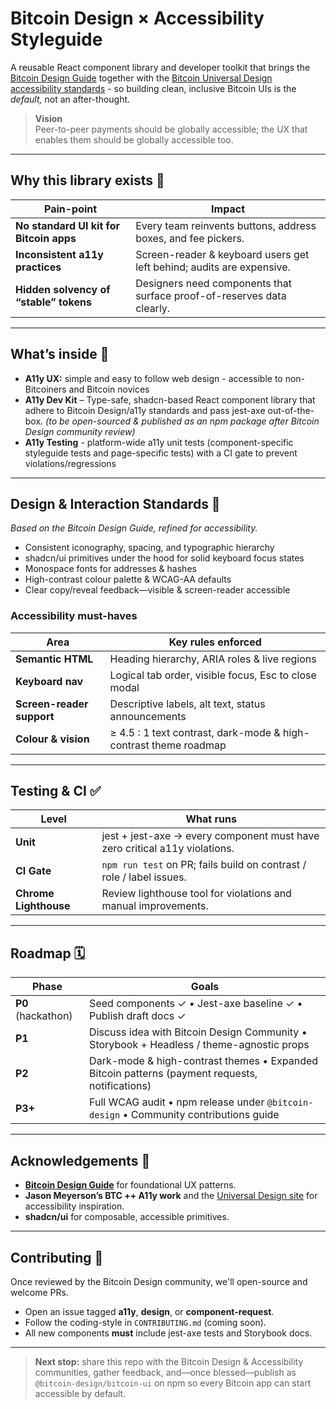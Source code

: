 # Bitcoin Design × Accessibility Styleguide

A reusable React component library and developer toolkit that brings the [Bitcoin Design Guide](https://bitcoin.design/guide/) together with the [Bitcoin Universal Design accessibility standards](https://jason-me.github.io/bitcoin-universal-design/) - so building clean, inclusive Bitcoin UIs is the _default,_ not an after-thought.

> **Vision**  
> Peer-to-peer payments should be globally accessible; the UX that enables them should be globally accessible too.

---

## Why this library exists 🧐

| Pain-point                              | Impact                                                                 |
| --------------------------------------- | ---------------------------------------------------------------------- |
| **No standard UI kit for Bitcoin apps** | Every team reinvents buttons, address boxes, and fee pickers.          |
| **Inconsistent a11y practices**         | Screen-reader & keyboard users get left behind; audits are expensive.  |
| **Hidden solvency of “stable” tokens**  | Designers need components that surface proof-of-reserves data clearly. |

---

## What’s inside 🚀

- **A11y UX:** simple and easy to follow web design - accessible to non-Bitcoiners and Bitcoin novices
- **A11y Dev Kit** – Type-safe, shadcn-based React component library that adhere to Bitcoin Design/a11y standards and pass jest-axe out-of-the-box. _(to be open-sourced & published as an npm package after Bitcoin Design community review)_
- **A11y Testing** - platform-wide a11y unit tests (component-specific styleguide tests and page-specific tests) with a CI gate to prevent violations/regressions

---

## Design & Interaction Standards 🎨

_Based on the Bitcoin Design Guide, refined for accessibility._

- Consistent iconography, spacing, and typographic hierarchy
- shadcn/ui primitives under the hood for solid keyboard focus states
- Monospace fonts for addresses & hashes
- High-contrast colour palette & WCAG-AA defaults
- Clear copy/reveal feedback—visible & screen-reader accessible

### Accessibility must-haves

| Area                      | Key rules enforced                                               |
| ------------------------- | ---------------------------------------------------------------- |
| **Semantic HTML**         | Heading hierarchy, ARIA roles & live regions                     |
| **Keyboard nav**          | Logical tab order, visible focus, Esc to close modal             |
| **Screen-reader support** | Descriptive labels, alt text, status announcements               |
| **Colour & vision**       | ≥ 4.5 : 1 text contrast, dark-mode & high-contrast theme roadmap |

---

## Testing & CI ✅

| Level                 | What runs                                                                  |
| --------------------- | -------------------------------------------------------------------------- |
| **Unit**              | jest + jest-axe → every component must have zero critical a11y violations. |
| **CI Gate**           | `npm run test` on PR; fails build on contrast / role / label issues.       |
| **Chrome Lighthouse** | Review lighthouse tool for violations and manual improvements.             |

---

## Roadmap 🗓️

| Phase              | Goals                                                                                          |
| ------------------ | ---------------------------------------------------------------------------------------------- |
| **P0** (hackathon) | Seed components ✓ • Jest-axe baseline ✓ • Publish draft docs ✓                                 |
| **P1**             | Discuss idea with Bitcoin Design Community • Storybook + Headless / theme-agnostic props       |
| **P2**             | Dark-mode & high-contrast themes • Expanded Bitcoin patterns (payment requests, notifications) |
| **P3+**            | Full WCAG audit • npm release under `@bitcoin-design` • Community contributions guide          |

---

## Acknowledgements 🙏

- **[Bitcoin Design Guide](https://bitcoin.design/guide/)** for foundational UX patterns.
- **Jason Meyerson’s BTC ++ A11y work** and the [Universal Design site](https://jason-me.github.io/bitcoin-universal-design/) for accessibility inspiration.
- **shadcn/ui** for composable, accessible primitives.

---

## Contributing 🤝

Once reviewed by the Bitcoin Design community, we'll open-source and welcome PRs.

- Open an issue tagged **a11y**, **design**, or **component-request**.
- Follow the coding-style in `CONTRIBUTING.md` (coming soon).
- All new components **must** include jest-axe tests and Storybook docs.

---

> **Next stop:** share this repo with the Bitcoin Design & Accessibility communities, gather feedback, and—once blessed—publish as `@bitcoin-design/bitcoin-ui` on npm so every Bitcoin app can start accessible by default.
